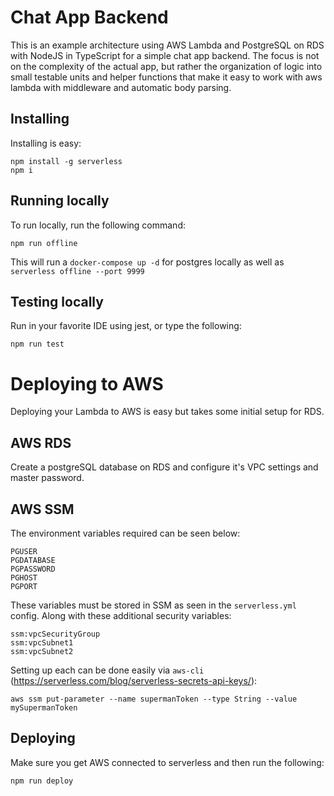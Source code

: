 # Chat App Backend

This is an example architecture using AWS Lambda and PostgreSQL on RDS with NodeJS in TypeScript for a simple chat app backend. The focus is not on the complexity of the actual app, but rather the organization of logic into small testable units and helper functions that make it easy to work with aws lambda with middleware and automatic body parsing.

## Installing

Installing is easy:

```
npm install -g serverless
npm i
```

## Running locally

To run locally, run the following command:

```
npm run offline
```

This will run a `docker-compose up -d` for postgres locally as well as `serverless offline --port 9999`

## Testing locally

Run in your favorite IDE using jest, or type the following:

```
npm run test
```

# Deploying to AWS

Deploying your Lambda to AWS is easy but takes some initial setup for RDS.

## AWS RDS

Create a postgreSQL database on RDS and configure it's VPC settings and master password.

## AWS SSM

The environment variables required can be seen below:

```
PGUSER
PGDATABASE
PGPASSWORD
PGHOST
PGPORT
```

These variables must be stored in SSM as seen in the `serverless.yml` config. Along with these additional security variables:

```
ssm:vpcSecurityGroup
ssm:vpcSubnet1
ssm:vpcSubnet2
```

Setting up each can be done easily via `aws-cli` (https://serverless.com/blog/serverless-secrets-api-keys/):
```
aws ssm put-parameter --name supermanToken --type String --value mySupermanToken
```



## Deploying
Make sure you get AWS connected to serverless and then run the following:
```
npm run deploy
```
